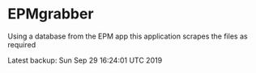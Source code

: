 # EPMgrabber
Using a database from the EPM app this application scrapes the files as required


Latest backup: Sun Sep 29 16:24:01 UTC 2019
